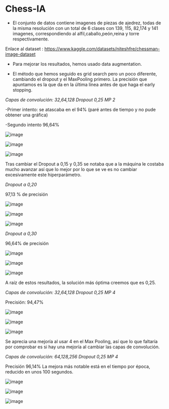 # Chess-IA

- El conjunto de datos contiene imagenes de piezas de ajedrez, todas de la misma resolución con un total de 6 clases con 139, 115, 82,174 y 141 imagenes, correspondiendo al alfil,caballo,peón,reina y torre respectivamente. 

 Enlace al dataset : https://www.kaggle.com/datasets/niteshfre/chessman-image-dataset

- Para mejorar los resultados, hemos usado data augmentation.

- El método que hemos seguido es grid search pero un poco diferente, cambiando el dropout y el MaxPooling primero. La precisión que apuntamos es la que da en la última línea antes de que haga el early stopping.

*Capas de convolución: 32,64,128*
*Dropout 0,25*
*MP 2*

-Primer intento: se atascaba en el 94% (paré antes de tiempo y no pude obtener una gráfica)

-Segundo intento 96,64%

![image](https://user-images.githubusercontent.com/113598358/208484590-2ba6741f-2647-42c3-b7be-f23010a60b1a.png)

![image](https://user-images.githubusercontent.com/113598358/208484618-2b9ec7c9-17fa-46bc-9999-076a03b9c00e.png)

![image](https://user-images.githubusercontent.com/113598358/208484643-c6c5824f-408c-487c-8af8-16cb0d04b558.png)

Tras cambiar el Dropout a 0,15 y 0,35 se notaba que a la máquina le costaba mucho avanzar así que lo mejor por lo que se ve es no cambiar excesivamente este hiperparámetro.

*Dropout a 0,20*

97,13 % de precisión 

![image](https://user-images.githubusercontent.com/113598358/208484683-257b9695-7c1c-4c0a-bb50-78676dc7fbc0.png)

![image](https://user-images.githubusercontent.com/113598358/208484705-90a14b35-5ed0-4117-bcb6-32b692fd0e39.png)

![image](https://user-images.githubusercontent.com/113598358/208484730-2db7f025-8e69-4c9d-88bf-fb5da9b456f7.png)

*Dropout a 0,30*

96,64% de precisión

![image](https://user-images.githubusercontent.com/113598358/208484794-88bdbabb-cc9e-4cc5-bac5-8a9405870d28.png)

![image](https://user-images.githubusercontent.com/113598358/208484816-68f2ab80-2832-4b87-988c-e88d09d70cf8.png)

![image](https://user-images.githubusercontent.com/113598358/208484839-6daba45d-e343-4646-9a3e-37d402469708.png)

A raíz de estos resultados, la solución más óptima creemos que es 0,25.

*Capas de convolución: 32,64,128*
*Dropout 0,25*
*MP 4*

Precisión: 94,47% 

![image](https://user-images.githubusercontent.com/113598358/208484911-02209c62-363d-445e-8c21-7570df60569e.png)

![image](https://user-images.githubusercontent.com/113598358/208484929-80e2cc98-a3dd-4790-94c7-c22b7769708c.png)

![image](https://user-images.githubusercontent.com/113598358/208484952-854cc9e8-f6d3-4c05-915a-a99c7f35f88a.png)


Se aprecia una mejoría al usar 4 en el Max Pooling, así que lo que faltaría por comprobar es si hay una mejoría al cambiar las capas de convolución.

*Capas de convolución: 64,128,256*
*Dropout 0,25*
*MP 4*

Precisión 96,14% La mejora más notable está en el tiempo por época, reducido en unos 100 segundos.

![image](https://user-images.githubusercontent.com/113598358/208485001-272981b9-34d9-4a2a-a471-83eabbacbd76.png)

![image](https://user-images.githubusercontent.com/113598358/208485023-16203236-cd52-4a60-b75b-b130df99c737.png)

![image](https://user-images.githubusercontent.com/113598358/208485035-831bb364-eb44-43e2-8c53-91d670c0bf96.png)




